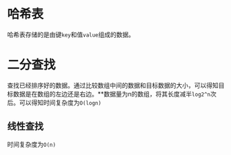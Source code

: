 # 哈希表
哈希表存储的是由键`key`和值`value`组成的数据。

# 二分查找
查找已经排序好的数据。通过比较数组中间的数据和目标数据的大小，可以得知目标数据是在数组的左边还是右边。**数据量为n的数组，将其长度减半`log2^n`次后。可以得知时间复杂度为`O(logn)`

## 线性查找
时间复杂度为`O(n)`